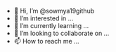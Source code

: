 - 👋 Hi, I’m @sowmya19github
- 👀 I’m interested in ...
- 🌱 I’m currently learning ...
- 💞️ I’m looking to collaborate on ...
- 📫 How to reach me ...

<!---
sowmya19github/sowmya19github is a ✨ special ✨ repository because its `README.md` (this file) appears on your GitHub profile.
You can click the Preview link to take a look at your changes.
--->
